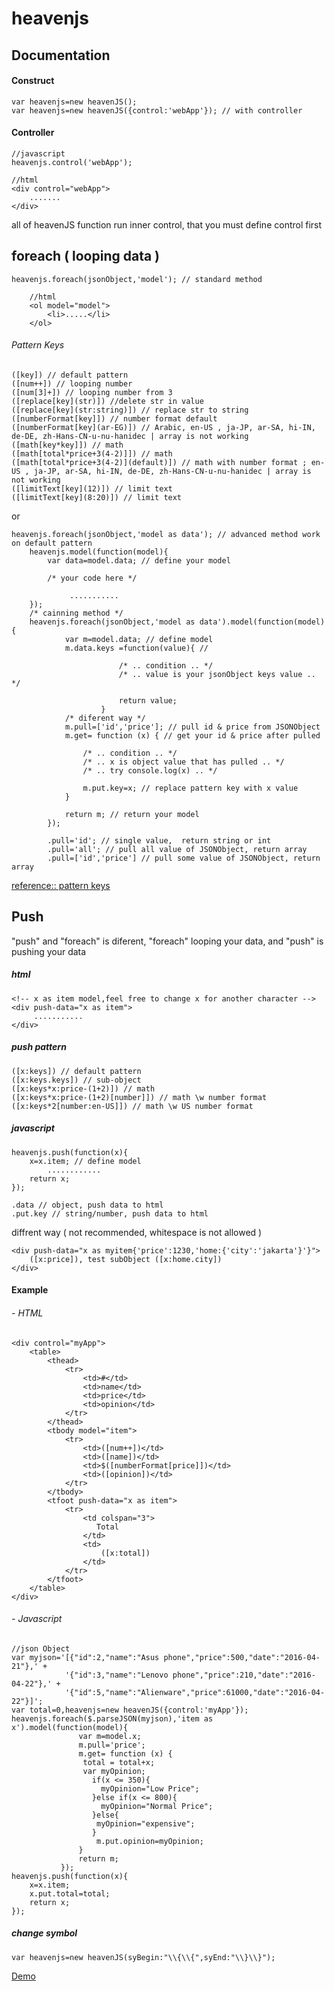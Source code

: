 # heavenjs

## Documentation
#### Construct
    var heavenjs=new heavenJS();
    var heavenjs=new heavenJS({control:'webApp'}); // with controller
    
#### Controller
    //javascript
    heavenjs.control('webApp');
    
    //html
    <div control="webApp">
        .......
    </div>
    
all of heavenJS function run inner control, that you must define control first
    
## foreach ( looping data )
    heavenjs.foreach(jsonObject,'model'); // standard method
        
        //html
        <ol model="model">
            <li>.....</li>
        </ol>
        
###### Pattern Keys

    ([key]) // default pattern
    ([num++]) // looping number
    ([num[3]+]) // looping number from 3
    ([replace[key](str)]) //delete str in value
    ([replace[key](str:string)]) // replace str to string
    ([numberFormat[key]]) // number format default
    ([numberFormat[key](ar-EG)]) // Arabic, en-US , ja-JP, ar-SA, hi-IN, de-DE, zh-Hans-CN-u-nu-hanidec | array is not working 
    ([math[key*key]]) // math
    ([math[total*price+3(4-2)]]) // math
    ([math[total*price+3(4-2)](default)]) // math with number format ; en-US , ja-JP, ar-SA, hi-IN, de-DE, zh-Hans-CN-u-nu-hanidec | array is not working
    ([limitText[key](12)]) // limit text
    ([limitText[key](8:20)]) // limit text

or
    
    heavenjs.foreach(jsonObject,'model as data'); // advanced method work on default pattern
        heavenjs.model(function(model){
            var data=model.data; // define your model
            
            /* your code here */
                 
                 ...........
        });
        /* cainning method */
        heavenjs.foreach(jsonObject,'model as data').model(function(model){
                var m=model.data; // define model
                m.data.keys =function(value){ // 
                
                            /* .. condition .. */
                            /* .. value is your jsonObject keys value .. */
                            
                            return value;
                        }
                /* diferent way */        
                m.pull=['id','price']; // pull id & price from JSONObject
                m.get= function (x) { // get your id & price after pulled
                    
                    /* .. condition .. */
                    /* .. x is object value that has pulled .. */
                    /* .. try console.log(x) .. */
                    
                    m.put.key=x; // replace pattern key with x value  
                }
                            
                return m; // return your model
            });
            
            .pull='id'; // single value,  return string or int
            .pull='all'; // pull all value of JSONObject, return array
            .pull=['id','price'] // pull some value of JSONObject, return array
            
[reference:: pattern keys](https://github.com/rachmanzz/heavenjs#pattern-keys)            


## Push
"push" and "foreach" is diferent, "foreach" looping your data, and "push" is pushing your data
##### html
    <!-- x as item model,feel free to change x for another character -->
    <div push-data="x as item">
         ...........
    </div>
    
##### push pattern
    ([x:keys]) // default pattern
    ([x:keys.keys]) // sub-object
    ([x:keys*x:price-(1+2)]) // math
    ([x:keys*x:price-(1+2)[number]]) // math \w number format
    ([x:keys*2[number:en-US]]) // math \w US number format
    
##### javascript
    heavenjs.push(function(x){
        x=x.item; // define model
            ............
        return x;
    });
    
    .data // object, push data to html
    .put.key // string/number, push data to html  
    
diffrent way ( not recommended, whitespace is not allowed ) 

    <div push-data="x as myitem{'price':1230,'home:{'city':'jakarta'}'}">
        ([x:price]), test subObject ([x:home.city]) 
    </div>
    
#### Example
######  - HTML

    <div control="myApp">
        <table>
            <thead>
                <tr>
                    <td>#</td>
                    <td>name</td>
                    <td>price</td>
                    <td>opinion</td>
                </tr>    
            </thead>
            <tbody model="item">
                <tr>
                    <td>([num++])</td>
                    <td>([name])</td>
                    <td>$([numberFormat[price]])</td>
                    <td>([opinion])</td>
                </tr>
            </tbody>
            <tfoot push-data="x as item">
                <tr>
                    <td colspan="3">
                       Total
                    </td>
                    <td>
                        ([x:total])
                    </td>
                </tr>
            </tfoot>
        </table>
    </div>
    
######  - Javascript
    
    //json Object
    var myjson='[{"id":2,"name":"Asus phone","price":500,"date":"2016-04-21"},' +
                '{"id":3,"name":"Lenovo phone","price":210,"date":"2016-04-22"},' +
                '{"id":5,"name":"Alienware","price":61000,"date":"2016-04-22"}]';
    var total=0,heavenjs=new heavenJS({control:'myApp'});
    heavenjs.foreach($.parseJSON(myjson),'item as x').model(function(model){
                   var m=model.x;
                   m.pull='price';
                   m.get= function (x) {
                    total = total+x;
                    var myOpinion;
                      if(x <= 350){
                        myOpinion="Low Price";
                      }else if(x <= 800){
                        myOpinion="Normal Price";
                      }else{
                       myOpinion="expensive";
                      }
                       m.put.opinion=myOpinion; 
                   }        
                   return m;
               });
    heavenjs.push(function(x){
        x=x.item;
        x.put.total=total;
        return x;
    });
    
##### change symbol
    var heavenjs=new heavenJS(syBegin:"\\{\\{",syEnd:"\\}\\}");
        
    
[Demo](https://github.com/rachmanzz/heavenjs/tree/master/demo)    